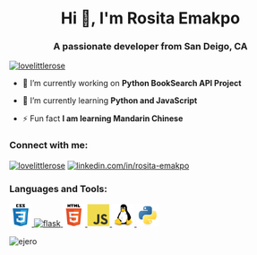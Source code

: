 <h1 align="center">Hi 👋, I'm Rosita Emakpo</h1>
<h3 align="center">A passionate developer from San Deigo, CA</h3>

<p align="left"> <a href="https://twitter.com/lovelittlerose" target="blank"><img src="https://img.shields.io/twitter/follow/lovelittlerose?logo=twitter&style=for-the-badge" alt="lovelittlerose" /></a> </p>

- 🔭 I’m currently working on **Python BookSearch API Project**

- 🌱 I’m currently learning **Python and JavaScript**

- ⚡ Fun fact **I am learning Mandarin Chinese**

<h3 align="left">Connect with me:</h3>
<p align="left">
<a href="https://twitter.com/lovelittlerose" target="blank"><img align="center" src="https://raw.githubusercontent.com/rahuldkjain/github-profile-readme-generator/master/src/images/icons/Social/twitter.svg" alt="lovelittlerose" height="30" width="40" /></a>
<a href="https://linkedin.com/in/linkedin.com/in/rosita-emakpo" target="blank"><img align="center" src="https://raw.githubusercontent.com/rahuldkjain/github-profile-readme-generator/master/src/images/icons/Social/linked-in-alt.svg" alt="linkedin.com/in/rosita-emakpo" height="30" width="40" /></a>
</p>

<h3 align="left">Languages and Tools:</h3>
<p align="left"> <a href="https://www.w3schools.com/css/" target="_blank" rel="noreferrer"> <img src="https://raw.githubusercontent.com/devicons/devicon/master/icons/css3/css3-original-wordmark.svg" alt="css3" width="40" height="40"/> </a> <a href="https://flask.palletsprojects.com/" target="_blank" rel="noreferrer"> <img src="https://www.vectorlogo.zone/logos/pocoo_flask/pocoo_flask-icon.svg" alt="flask" width="40" height="40"/> </a> <a href="https://www.w3.org/html/" target="_blank" rel="noreferrer"> <img src="https://raw.githubusercontent.com/devicons/devicon/master/icons/html5/html5-original-wordmark.svg" alt="html5" width="40" height="40"/> </a> <a href="https://developer.mozilla.org/en-US/docs/Web/JavaScript" target="_blank" rel="noreferrer"> <img src="https://raw.githubusercontent.com/devicons/devicon/master/icons/javascript/javascript-original.svg" alt="javascript" width="40" height="40"/> </a> <a href="https://www.linux.org/" target="_blank" rel="noreferrer"> <img src="https://raw.githubusercontent.com/devicons/devicon/master/icons/linux/linux-original.svg" alt="linux" width="40" height="40"/> </a> <a href="https://www.python.org" target="_blank" rel="noreferrer"> <img src="https://raw.githubusercontent.com/devicons/devicon/master/icons/python/python-original.svg" alt="python" width="40" height="40"/> </a> </p>

<p><img align="center" src="https://github-readme-stats.vercel.app/api/top-langs?username=ejero&show_icons=true&locale=en&layout=compact" alt="ejero" /></p>

